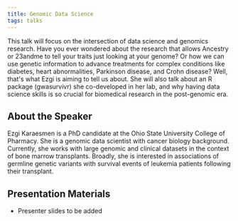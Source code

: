 ```yaml
---
title: Genomic Data Science
tags: talks
---
```


This talk will focus on the intersection of data science and genomics research. Have you ever wondered about the research that allows Ancestry or 23andme to tell your traits just looking at your genome? Or how we can use genetic information to advance treatments for complex conditions like diabetes, heart abnormalities, Parkinson disease, and Crohn disease? Well, that's what Ezgi is aiming to tell us about. She will also talk about an R package (gwasurvivr) she co-developed in her lab, and why having data science skills is so crucial for biomedical research in the post-genomic era.

<!--more-->

## About the Speaker

Ezgi Karaesmen is a PhD candidate at the Ohio State University College of Pharmacy. She is a genomic data scientist with cancer biology background. Currently, she works with large genomic and clinical datasets in the context of bone marrow transplants. Broadly, she is interested in associations of germline genetic variants with survival events of leukemia patients following their transplant.

## Presentation Materials

  - Presenter slides to be added
